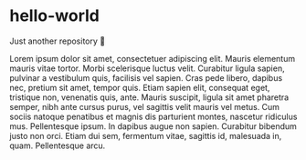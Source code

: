 # hello-world
Just another repository 🐖


Lorem ipsum dolor sit amet, consectetuer adipiscing elit. Mauris elementum mauris vitae tortor. Morbi scelerisque luctus velit. Curabitur ligula sapien, pulvinar a vestibulum quis, facilisis vel sapien. Cras pede libero, dapibus nec, pretium sit amet, tempor quis. Etiam sapien elit, consequat eget, tristique non, venenatis quis, ante. Mauris suscipit, ligula sit amet pharetra semper, nibh ante cursus purus, vel sagittis velit mauris vel metus. Cum sociis natoque penatibus et magnis dis parturient montes, nascetur ridiculus mus. Pellentesque ipsum. In dapibus augue non sapien. Curabitur bibendum justo non orci. Etiam dui sem, fermentum vitae, sagittis id, malesuada in, quam. Pellentesque arcu.
